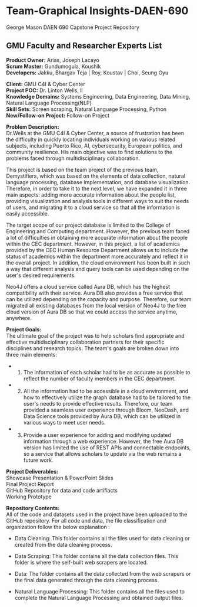 # Team-Graphical Insights-DAEN-690
George Mason DAEN 690 Capstone Project Repository

## GMU Faculty and Researcher Experts List

**Product Owner:** Arias, Joseph Lacayo  
**Scrum Master:** Gundumogula, Koushik  
**Developers:** Jakku, Bhargav Teja | Roy, Koustav | Choi, Seung Gyu  

**Client:** GMU C4I & Cyber Center  
**Project POC:** Dr. Linton Wells, ll  
**Knowledge Domains:** Systems Engineering, Data Engineering, Data Mining, Natural Language Processing(NLP)  
**Skill Sets:** Screen scraping, Natural Language Processing, Python  
**New/Follow-on Project:** Follow-on Project  

**Problem Description:**  
Dr.Wells at the GMU C4I & Cyber Center, a source of frustration has been the difficulty in quickly locating individuals working on various related subjects, including Puerto Rico, AI, cybersecurity, European politics, and community resilience. His main objective was to find solutions to the problems faced through multidisciplinary collaboration. 

This project is based on the team project of the previous team, Demystifiers, which was based on the elements of data collection, natural language processing, database implementation, and database visualization. Therefore, in order to take it to the next level, we have expanded it in three main aspects: adding more accurate information about the people list, providing visualization and analysis tools in different ways to suit the needs of users, and migrating it to a cloud service so that all the information is easily accessible. 

The target scope of our project database is limited to the College of Engineering and Computing department. However, the previous team faced a lot of difficulties in obtaining more accurate information about the people within the CEC department. However, in this project, a list of academics provided by the CEC Human Resource Department allows us to include the status of academics within the department more accurately and reflect it in the overall project. In addition, the cloud environment has been built in such a way that different analysis and query tools can be used depending on the user's desired requirements. 

Neo4J offers a cloud service called Aura DB, which has the highest compatibility with their service. Aura DB also provides a free service that can be utilized depending on the capacity and purpose. Therefore, our team migrated all existing databases from the local version of Neo4J to the free cloud version of Aura DB so that we could access the service anytime, anywhere. 


**Project Goals:**  
The ultimate goal of the project was to help scholars find appropriate and effective multidisciplinary collaboration partners for their specific disciplines and research topics. The team's goals are broken down into three main elements:
- 1. The information of each scholar had to be as accurate as possible to reflect the number of faculty members in the CEC department.
- 2. All the information had to be accessible in a cloud environment, and how to effectively utilize the graph database had to be tailored to the user's needs to provide effective results. Therefore, our team provided a seamless user experience through Bloom, NeoDash, and Data Science tools provided by Aura DB, which can be utilized in various ways to meet user needs.
- 3. Provide a user experience for adding and modifying updated information through a web experience. However, the free Aura DB version has limited the use of REST APIs and connectable endpoints, so a service that allows scholars to update via the web remains a future work. 
 



**Project Deliverables:**  
Showcase Presentation & PowerPoint Slides  
Final Project Report  
GitHub Repository for data and code artifiacts  
Working Prototype 

**Repository Contents:**  
All of the code and datasets used in the project have been uploaded to the GitHub repository. For all code and data, the file classification and organization follow the below explanation :

-	Data Cleaning: This folder contains all the files used for data cleaning or created from the data cleaning process.

-	Data Scraping: This folder contains all the data collection files. This folder is where the self-built web scrapers are located.

-	Data: The folder contains all the data collected from the web scrapers or the final data generated through the data cleaning process.  

-   Natural Language Processing: This folder contains all the files used to complete the Natural Language Processing and obtained output files.

